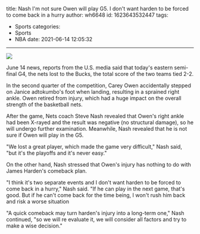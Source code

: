 title: Nash  I'm not sure Owen will play G5. I don't want harden to be forced to come back in a hurry
author: wh6648
id: 1623643532447
tags: 
- Sports
categories: 
- Sports
- NBA
date: 2021-06-14 12:05:32
---
![](https://p5.itc.cn/q_70/images01/20210614/176439068c29464f9de0ee5c89c7cbec.jpeg)


June 14 news, reports from the U.S. media said that today's eastern semi-final G4, the nets lost to the Bucks, the total score of the two teams tied 2-2.

In the second quarter of the competition, Carey Owen accidentally stepped on Janice adtokumbo's foot when landing, resulting in a sprained right ankle. Owen retired from injury, which had a huge impact on the overall strength of the basketball nets.

After the game, Nets coach Steve Nash revealed that Owen's right ankle had been X-rayed and the result was negative (no structural damage), so he will undergo further examination. Meanwhile, Nash revealed that he is not sure if Owen will play in the G5.

"We lost a great player, which made the game very difficult," Nash said, "but it's the playoffs and it's never easy."

On the other hand, Nash stressed that Owen's injury has nothing to do with James Harden's comeback plan.

"I think it's two separate events and I don't want harden to be forced to come back in a hurry," Nash said. "If he can play in the next game, that's good. But if he can't come back for the time being, I won't rush him back and risk a worse situation

"A quick comeback may turn harden's injury into a long-term one," Nash continued, "so we will re evaluate it, we will consider all factors and try to make a wise decision."

